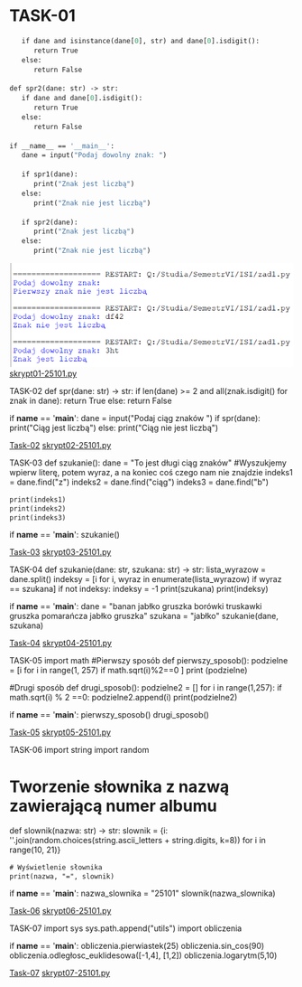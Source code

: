 # TASK-01
``` def spr1(dane: str) -> str:
   if dane and isinstance(dane[0], str) and dane[0].isdigit():
      return True
   else:
      return False

def spr2(dane: str) -> str:
   if dane and dane[0].isdigit():
      return True
   else:
      return False

if __name__ == '__main__':
   dane = input("Podaj dowolny znak: ")
   
   if spr1(dane):
      print("Znak jest liczbą")
   else:
      print("Znak nie jest liczbą")

   if spr2(dane):
      print("Znak jest liczbą")
   else:
      print("Znak nie jest liczbą")
```

![Task-01](./screenshots/task-01.png)
[skrypt01-25101.py](./skrypt01-25101.py)

TASK-02
def spr(dane: str) -> str:
    if len(dane) >= 2 and all(znak.isdigit() for znak in dane):
        return True
    else:
        return False

if __name__ == '__main__':
    dane = input("Podaj ciąg znaków ")
    if spr(dane):
        print("Ciąg jest liczbą")
    else:
        print("Ciąg nie jest liczbą")

[Task-02](./screenshots/task-02.png)
[skrypt02-25101.py](./skrypt02-25101.py)

TASK-03
def szukanie():
    dane = "To jest długi ciąg znaków"
    #Wyszukjemy wpierw literę, potem wyraz, a na koniec coś czego nam nie znajdzie
    indeks1 = dane.find("z")
    indeks2 = dane.find("ciąg")
    indeks3 = dane.find("b")

    print(indeks1)
    print(indeks2)
    print(indeks3)

if __name__ == '__main__':
    szukanie()

[Task-03](./screenshots/task-03.png)
[skrypt03-25101.py](./skrypt03-25101.py)

TASK-04
def szukanie(dane: str, szukana: str) -> str:
    lista_wyrazow = dane.split()
    indeksy = [i for i, wyraz in enumerate(lista_wyrazow) if wyraz == szukana]
    if not indeksy:
        indeksy = -1
    print(szukana)
    print(indeksy)

if __name__ == '__main__':
    dane = "banan jabłko gruszka borówki truskawki gruszka pomarańcza jabłko gruszka"
    szukana = "jabłko"
    szukanie(dane, szukana)

[Task-04](./screenshots/task-04.png)
[skrypt04-25101.py](./skrypt04-25101.py)

TASK-05
import math
#Pierwszy sposób
def pierwszy_sposob():
    podzielne = [i for i in range(1, 257) if math.sqrt(i)%2==0 ]
    print (podzielne)

#Drugi sposób
def drugi_sposob():
    podzielne2 = []
    for i in range(1,257):
        if math.sqrt(i) % 2 ==0:
            podzielne2.append(i)
    print(podzielne2)

if __name__ == '__main__':
    pierwszy_sposob()
    drugi_sposob()

[Task-05](./screenshots/task-05.png)
[skrypt05-25101.py](./skrypt05-25101.py)

TASK-06
import string
import random

# Tworzenie słownika z nazwą zawierającą numer albumu
def slownik(nazwa: str) -> str:
    slownik = {i: ''.join(random.choices(string.ascii_letters + string.digits, k=8)) for i in range(10, 21)}

    # Wyświetlenie słownika
    print(nazwa, "=", slownik)

if __name__ == '__main__':
    nazwa_slownika = "25101"
    slownik(nazwa_slownika)

[Task-06](./screenshots/task-06.png)
[skrypt06-25101.py](./skrypt06-25101.py)

TASK-07
import sys
sys.path.append("utils")
import obliczenia


if __name__ == '__main__':
    obliczenia.pierwiastek(25)
    obliczenia.sin_cos(90)
    obliczenia.odległosc_euklidesowa([-1,4], [1,2])
    obliczenia.logarytm(5,10)

[Task-07](./screenshots/task-07.png)
[skrypt07-25101.py](./skrypt07-25101.py)

